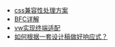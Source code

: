 * [css兼容性处理方案](css/css兼容性处理)
* [BFC详解](CSS/BFC)
* [vw实现终端适配](CSS/vw实现终端适配)
* [如何根据一套设计稿做好响应式？](CSS/响应式布局)
